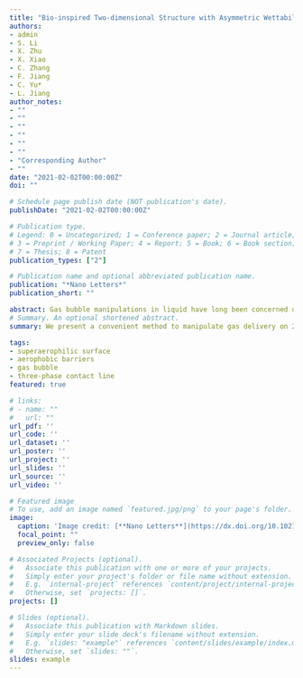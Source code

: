 ```yaml
---
title: "Bio-inspired Two-dimensional Structure with Asymmetric Wettability Barriers for Unidirectional and Long-Distance Gas Bubbles Delivery Underwater"
authors:
- admin
- S. Li
- X. Zhu
- X. Xiao
- C. Zhang
- F. Jiang
- C. Yu*
- L. Jiang
author_notes:
- ""
- ""
- ""
- ""
- ""
- ""
- "Corresponding Author"
- ""
date: "2021-02-02T00:00:00Z"
doi: ""

# Schedule page publish date (NOT publication's date).
publishDate: "2021-02-02T00:00:00Z"

# Publication type.
# Legend: 0 = Uncategorized; 1 = Conference paper; 2 = Journal article;
# 3 = Preprint / Working Paper; 4 = Report; 5 = Book; 6 = Book section;
# 7 = Thesis; 8 = Patent
publication_types: ["2"]

# Publication name and optional abbreviated publication name.
publication: "*Nano Letters*"
publication_short: ""

abstract: Gas bubble manipulations in liquid have long been concerned due to its vital role in various gas-related fields. To deal with the weakness in long-distance gas transportation of previous works, we take inspiration from the Nepenthes pitcher plant's leaves, and successfully prepared a two-dimensional superaerophilic surface decorated with asymmetric aerophobic barriers capable of unidirectional and long-distance gas bubble delivery. For the first time, this process is investigated by in-situ bubble releasing experiments under the record of a high-speed camera and finite element modeling, which demonstrates a kinetic process regulated by the anisotropic motion resistance arising from the patterns. Furthermore, the Nepenthes alata-inspired two-dimensional surface (NATS) is integrated into water electrolysis system for H2 directional transportation and efficient collection. As a result, the NATS design is proved to be a potential solution for facile manipulation of gas bubbles and provides a simple, adaptive, and reliable strategy for long-range gas transport underwater.
# Summary. An optional shortened abstract.
summary: We present a convenient method to manipulate gas delivery on 2D surfaces, demonstrated the distinguished feasibility in long-range gas delivery, directional transport on channels with complex shapes, and the underwater water electrolysis reaction. This paper was also selected as the Cover Image of *Nano Letters*.

tags:
- superaerophilic surface
- aerophobic barriers
- gas bubble
- three-phase contact line
featured: true

# links:
# - name: ""
#   url: ""
url_pdf: ''
url_code: ''
url_dataset: ''
url_poster: ''
url_project: ''
url_slides: ''
url_source: ''
url_video: ''

# Featured image
# To use, add an image named `featured.jpg/png` to your page's folder. 
image:
  caption: 'Image credit: [**Nano Letters**](https://dx.doi.org/10.1021/acs.nanolett.0c01987)'
  focal_point: ""
  preview_only: false

# Associated Projects (optional).
#   Associate this publication with one or more of your projects.
#   Simply enter your project's folder or file name without extension.
#   E.g. `internal-project` references `content/project/internal-project/index.md`.
#   Otherwise, set `projects: []`.
projects: []

# Slides (optional).
#   Associate this publication with Markdown slides.
#   Simply enter your slide deck's filename without extension.
#   E.g. `slides: "example"` references `content/slides/example/index.md`.
#   Otherwise, set `slides: ""`.
slides: example
---
```

